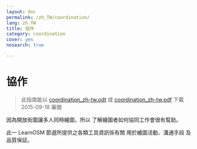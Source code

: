 ```yaml
---
layout: doc
permalink: /zh_TW/coordination/
lang: zh_TW
title: 協作
category: coordination
cover: yes
nosearch: true

---
```


協作
============

> 此指南能以 [coordination_zh-tw.odt](/files/coordination_zh-tw.odt) 或 [coordination_zh-tw.pdf](/files/coordination_zh-tw.pdf) 下載  
> 2015-09-18 審閱

因為開放街圖讓多人同時繪圖，所以
了解繪圖者如何協同工作會很有幫助。

此一 LearnOSM 節選所提供之各類工具資訊係有關
用於繪圖活動、溝通手段
及品質保証。